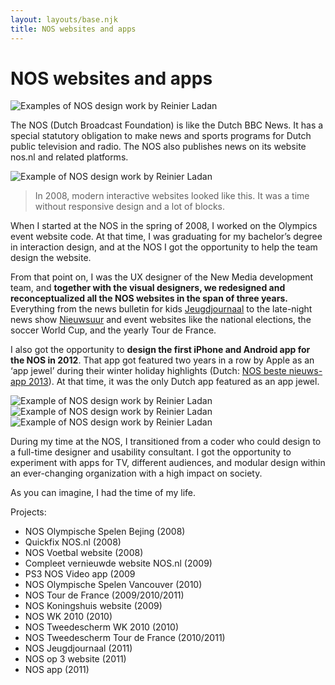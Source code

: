 ```yaml
---
layout: layouts/base.njk
title: NOS websites and apps
---
```


# NOS websites and apps

<div class="break-out">
 <img
 src="/images/NOS-app.jpg"
 alt="Examples of NOS design work by Reinier Ladan"
 />
</div>

The NOS (Dutch Broadcast Foundation) is like the Dutch BBC News. It has a special statutory obligation to make news and sports programs for Dutch public television and radio. The NOS also publishes news on its website nos.nl and related platforms.

<div class="img-content">
 <img
 src="/images/OS2008.jpg"
 alt="Example of NOS design work by Reinier Ladan"
 />
</div>

> In 2008, modern interactive websites looked like this. It was a time without responsive design and a lot of blocks.

When I started at the NOS in the spring of 2008, I worked on the Olympics event website code. At that time, I was graduating for my bachelor’s degree in interaction design, and at the NOS I got the opportunity to help the team design the website.

From that point on, I was the UX designer of the New Media development team, and **together with the visual designers, we redesigned and reconceptualized all the NOS websites in the span of three years.** Everything from the news bulletin for kids [Jeugdjournaal](https://en.wikipedia.org/wiki/Jeugdjournaal) to the late-night news show [Nieuwsuur](https://en.wikipedia.org/wiki/Nieuwsuur) and event websites like the national elections, the soccer World Cup, and the yearly Tour de France.

I also got the opportunity to **design the first iPhone and Android app for the NOS in 2012**. That app got featured two years in a row by Apple as an ‘app jewel’ during their winter holiday highlights (Dutch: [NOS beste nieuws-app 2013](https://nos.nl/artikel/587606-apple-nos-beste-nieuws-app-2013.html)). At that time, it was the only Dutch app featured as an app jewel.

<div class="img-content-group">

![Example of NOS design work by Reinier Ladan](/images/nos-app-item1.jpg)
![Example of NOS design work by Reinier Ladan](/images/nos-app-item3.jpg)
![Example of NOS design work by Reinier Ladan](/images/nos-app-item2.jpg)

</div>

During my time at the NOS, I transitioned from a coder who could design to a full-time designer and usability consultant. I got the opportunity to experiment with apps for TV, different audiences, and modular design within an ever-changing organization with a high impact on society.

As you can imagine, I had the time of my life.

Projects:
- NOS Olympische Spelen Bejing (2008)
- Quickfix NOS.nl (2008)
- NOS Voetbal website (2008)
- Compleet vernieuwde website NOS.nl (2009)
- PS3 NOS Video app (2009
- NOS Olympische Spelen Vancouver (2010)
- NOS Tour de France (2009/2010/2011)
- NOS Koningshuis website (2009)
- NOS WK 2010 (2010)
- NOS Tweedescherm WK 2010 (2010)
- NOS Tweedescherm Tour de France (2010/2011)
- NOS Jeugdjournaal (2011)
- NOS op 3 website (2011)
- NOS app (2011)